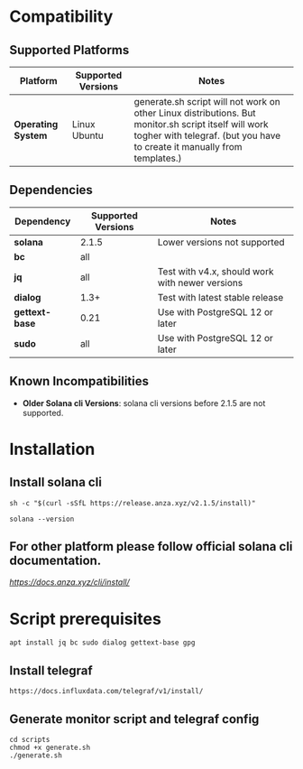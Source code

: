 # Compatibility

## Supported Platforms

| Platform          | Supported Versions      | Notes                                                                                                                                                                            |
|-------------------|-------------------------|----------------------------------------------------------------------------------------------------------------------------------------------------------------------------------|
| **Operating System** | Linux Ubuntu            | generate.sh script will not work on other Linux distributions. But monitor.sh script itself will work togher with telegraf. (but you have to create it manually from templates.) |

## Dependencies

| Dependency       | Supported Versions | Notes                                           |
|------------------|--------------------|-------------------------------------------------|
| **solana**       | 2.1.5              | Lower versions not supported                    |
| **bc**           | all                |                                                 |
| **jq**           | all                | Test with v4.x, should work with newer versions |
| **dialog**       | 1.3+               | Test with latest stable release                 |
| **gettext-base** | 0.21               | Use with PostgreSQL 12 or later                 |
| **sudo**         | all                | Use with PostgreSQL 12 or later                 |


## Known Incompatibilities

- **Older Solana cli Versions**: solana cli versions before 2.1.5 are not supported.

# Installation
## Install solana cli
```agsl
sh -c "$(curl -sSfL https://release.anza.xyz/v2.1.5/install)"
```

```agsl
solana --version
```

## For other platform please follow official solana cli documentation.
*https://docs.anza.xyz/cli/install/*


# Script prerequisites
```agsl
apt install jq bc sudo dialog gettext-base gpg
```
## Install telegraf
```
https://docs.influxdata.com/telegraf/v1/install/
```

## Generate monitor script and telegraf config
```agsl
cd scripts
chmod +x generate.sh
./generate.sh
```

